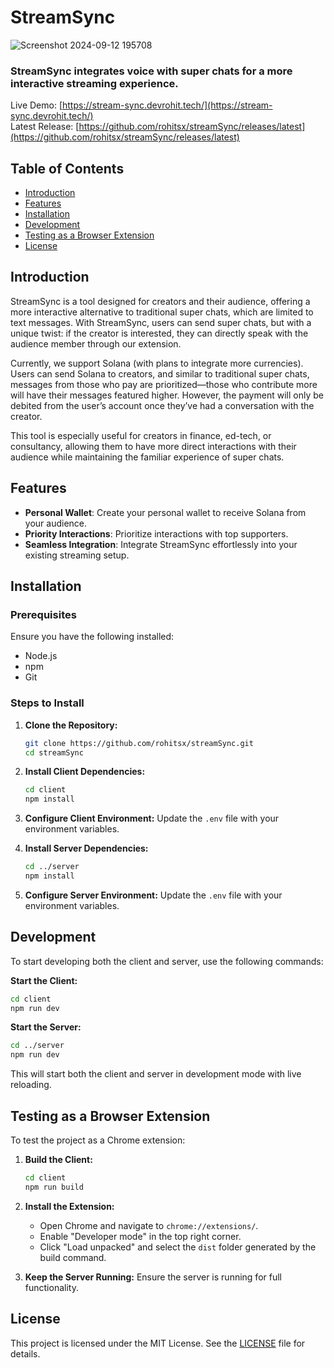 # StreamSync
![Screenshot 2024-09-12 195708](https://github.com/user-attachments/assets/e66a7edc-446d-40e7-9690-dd66165b02ee)

### StreamSync integrates voice with super chats for a more interactive streaming experience.

Live Demo: [https://stream-sync.devrohit.tech/](https://stream-sync.devrohit.tech/)  
Latest Release: [https://github.com/rohitsx/streamSync/releases/latest](https://github.com/rohitsx/streamSync/releases/latest)

## Table of Contents
- [Introduction](#introduction)
- [Features](#features)
- [Installation](#installation)
- [Development](#development)
- [Testing as a Browser Extension](#testing-as-a-browser-extension)
- [License](#license)

## Introduction

StreamSync is a tool designed for creators and their audience, offering a more interactive alternative to traditional super chats, which are limited to text messages. With StreamSync, users can send super chats, but with a unique twist: if the creator is interested, they can directly speak with the audience member through our extension.

Currently, we support Solana (with plans to integrate more currencies). Users can send Solana to creators, and similar to traditional super chats, messages from those who pay are prioritized—those who contribute more will have their messages featured higher. However, the payment will only be debited from the user’s account once they’ve had a conversation with the creator.

This tool is especially useful for creators in finance, ed-tech, or consultancy, allowing them to have more direct interactions with their audience while maintaining the familiar experience of super chats.

## Features

- **Personal Wallet**: Create your personal wallet to receive Solana from your audience.
- **Priority Interactions**: Prioritize interactions with top supporters.
- **Seamless Integration**: Integrate StreamSync effortlessly into your existing streaming setup.

## Installation

### Prerequisites

Ensure you have the following installed:
- Node.js
- npm
- Git

### Steps to Install

1. **Clone the Repository:**
   ```bash
   git clone https://github.com/rohitsx/streamSync.git
   cd streamSync
   ```

2. **Install Client Dependencies:**
   ```bash
   cd client
   npm install
   ```

3. **Configure Client Environment:**
   Update the `.env` file with your environment variables.

4. **Install Server Dependencies:**
   ```bash
   cd ../server
   npm install
   ```

5. **Configure Server Environment:**
   Update the `.env` file with your environment variables.

## Development

To start developing both the client and server, use the following commands:

**Start the Client:**
```bash
cd client
npm run dev
```

**Start the Server:**
```bash
cd ../server
npm run dev
```

This will start both the client and server in development mode with live reloading.

## Testing as a Browser Extension

To test the project as a Chrome extension:

1. **Build the Client:**
   ```bash
   cd client
   npm run build
   ```

2. **Install the Extension:**
   - Open Chrome and navigate to `chrome://extensions/`.
   - Enable "Developer mode" in the top right corner.
   - Click "Load unpacked" and select the `dist` folder generated by the build command.

3. **Keep the Server Running:**
   Ensure the server is running for full functionality.

## License

This project is licensed under the MIT License. See the [LICENSE](LICENSE) file for details.

